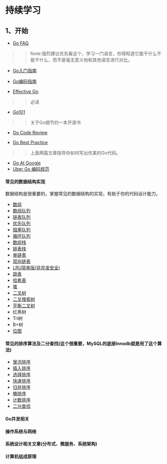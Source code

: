 # 持续学习


## 1、开始

* [Go FAQ](https://learnku.com/go/wikis/38175)
>> Note:强烈建议优先看这个，学习一门语言，你得知道它能干什么不能干什么，而不是毫无意义地和其他语言进行对比。


* [Go入门指南](https://learnku.com/docs/the-way-to-go)

* [Go编码指南](https://learnku.com/go/wikis/38174)

* [Effective Go](https://learnku.com/docs/effective-go/2020)
>> 必读

* [Go101](https://gfw.go101.org/article/101.html)
>> 关于Go细节的一本开源书


* [Go Code Review](https://learnku.com/go/wikis/48375)

* [Go Best Practice](https://learnku.com/go/wikis/38430)
>> 上面两篇文章指导你如何写出优美的Go代码。

* [Go At Google](https://talks.golang.org/2012/splash.article)
* [Uber Go 编码规范](https://learnku.com/go/wikis/38426)

#### 常见的数据结构实现

数据结构是很重要的，掌握常见的数据结构的实现，有助于你的代码设计能力。

- [数组](datastruct/array.go)
- [数组队列](datastruct/queue_on_array.go)
- [链表队列](datastruct/queue_on_list.go)
- [优先队列](datastruct/priorityQueue/queue.go)
- [阻塞队列](datastruct/blockingQueue/blocking_queue.go)
- [循环队列](datastruct/circle_queue.go)
- [数组栈](datastruct/stack_on_array.go)
- [链表栈](datastruct/stack_on_list.go)
- [单链表](datastruct/singel_list.go)
- [双向链表](datastruct/double_list.go)
- [LRU简单版(非并发安全)](datastruct/LRU.go)
- [跳表](datastruct/skip_list.go)
- [哈希表](datastruct/hashtable.go)
- [堆](datastruct/heap.go)
- [二叉树](datastruct/binaryTree.go)
- [二叉搜索树](datastruct/binary_search_tree.go)
- [平衡二叉树](datastruct/AVL.go)
- 红黑树
- Tri树
- B+树
- [位图](datastruct/bitmap.go)

#### 常见的排序算法及二分查找(这个很重要，MySQL的底层Innodb就是用了这个算法)

- [冒泡排序](datastruct/sort/bubble_sort.go)
- [插入排序](datastruct/sort/insert_sort.go)
- [选择排序](datastruct/sort/select_sort.go)
- [快速排序](datastruct/sort/quick_sort.go)
- [归并排序](datastruct/sort/merge_sort.go)
- [桶排序](datastruct/sort/bubble_sort.go)
- [计数排序](datastruct/sort/count_sort.go)
- [二分查找](datastruct/search/binary_search.go)

#### Go并发相关


#### 操作系统与网络


#### 系统设计相关文章(分布式、微服务、系统架构)



#### 计算机组成原理